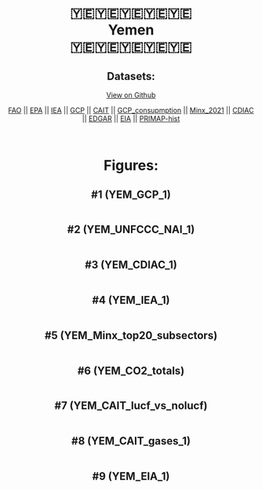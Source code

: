 
<center>
<h1 align="center">
🇾🇪🇾🇪🇾🇪🇾🇪🇾🇪
<br>
Yemen
<br>
🇾🇪🇾🇪🇾🇪🇾🇪🇾🇪
</h1>
<h2>Datasets:</h2>
<p><a href="https://github.com/dquintani/GreenhouseData/tree/master/country_data/YEM_Yemen/data">View on Github</a>
<br></p><p><a href="data/YEM_FAO.csv">FAO</a> || <a href="data/YEM_EPA.csv">EPA</a> || <a href="data/YEM_IEA.csv">IEA</a> || <a href="data/YEM_GCP.csv">GCP</a> || <a href="data/YEM_CAIT.csv">CAIT</a> || <a href="data/YEM_GCP_consupmption.csv">GCP_consupmption</a> || <a href="data/YEM_Minx_2021.csv">Minx_2021</a> || <a href="data/YEM_CDIAC.csv">CDIAC</a> || <a href="data/YEM_EDGAR.csv">EDGAR</a> || <a href="data/YEM_EIA.csv">EIA</a> || <a href="data/YEM_PRIMAP-hist.csv">PRIMAP-hist</a></p><p><br></p>
<h1>Figures:</h1><h2>#1 (YEM_GCP_1)</h2>
<p><img alt="" src="figures/YEM_GCP_1.png" /></p><h2>#2 (YEM_UNFCCC_NAI_1)</h2>
<p><img alt="" src="figures/YEM_UNFCCC_NAI_1.png" /></p><h2>#3 (YEM_CDIAC_1)</h2>
<p><img alt="" src="figures/YEM_CDIAC_1.png" /></p><h2>#4 (YEM_IEA_1)</h2>
<p><img alt="" src="figures/YEM_IEA_1.png" /></p><h2>#5 (YEM_Minx_top20_subsectors)</h2>
<p><img alt="" src="figures/YEM_Minx_top20_subsectors.png" /></p><h2>#6 (YEM_CO2_totals)</h2>
<p><img alt="" src="figures/YEM_CO2_totals.png" /></p><h2>#7 (YEM_CAIT_lucf_vs_nolucf)</h2>
<p><img alt="" src="figures/YEM_CAIT_lucf_vs_nolucf.png" /></p><h2>#8 (YEM_CAIT_gases_1)</h2>
<p><img alt="" src="figures/YEM_CAIT_gases_1.png" /></p><h2>#9 (YEM_EIA_1)</h2>
<p><img alt="" src="figures/YEM_EIA_1.png" /></p>